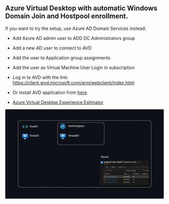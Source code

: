 ## Azure Virtual Desktop with automatic Windows Domain Join and Hostpool enrollment.

If you want to try the setup, use Azure AD Domain Services instead:

- Add Azure AD admin user to ADD DC Administrators group 

- Add a new AD user to connect to AVD

- Add the user to Application group assignments

- Add the user as Virtual Machine User Login in subscription

- Log in to AVD with the link: https://client.wvd.microsoft.com/arm/webclient/index.html

- Or install AVD application from [here](https://docs.microsoft.com/en-us/windows-server/remote/remote-desktop-services/clients/remote-desktop-clients).

- [Azure Virtual Desktop Experience Estimator](https://azure.microsoft.com/en-us/products/virtual-desktop/assessment/#estimation-tool)

<img src="./AVD.png" alt="PE"/>